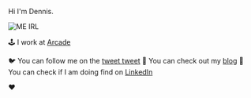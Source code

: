 Hi I'm Dennis.

![ME IRL](https://media.giphy.com/media/yLYxprqTTqEDK/giphy.gif)

🕹️ I work at [Arcade](https://arcade.co/)

🐦 You can follow me on the [tweet tweet](https://twitter.com/jacquesporveau)
📄 You can check out my [blog](https://escape-the-mud.dev)
💼 You can check if I am doing find on [LinkedIn](https://ca.linkedin.com/in/dennis-marchand-ba0060103)

❤️
